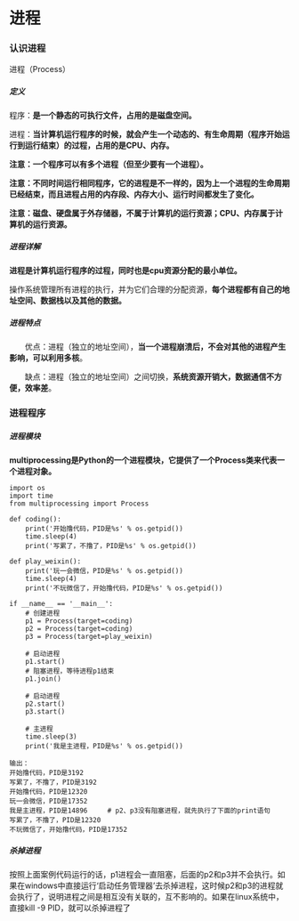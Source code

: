 # 进程

### 认识进程

进程（Process）

##### 定义

程序：**是一个静态的可执行文件，占用的是磁盘空间。**

进程：**当计算机运行程序的时候，就会产生一个动态的、有生命周期（程序开始运行到运行结束）的过程，占用的是CPU、内存。**

**注意：一个程序可以有多个进程（但至少要有一个进程）。**

**注意：不同时间运行相同程序，它的进程是不一样的，因为上一个进程的生命周期已经结束，而且进程占用的内存段、内存大小、运行时间都发生了变化。**

**注意：磁盘、硬盘属于外存储器，不属于计算机的运行资源；CPU、内存属于计算机的运行资源。**

##### 进程详解

**进程是计算机运行程序的过程，同时也是cpu资源分配的最小单位。**

操作系统管理所有进程的执行，并为它们合理的分配资源，**每个进程都有自己的地址空间、数据栈以及其他的数据。**

##### 进程特点

　　优点：进程（独立的地址空间），**当一个进程崩溃后，不会对其他的进程产生影响，可以利用多核**。

　　缺点：进程（独立的地址空间）之间切换，**系统资源开销大，数据通信不方便，效率差**。

### 进程程序

##### 进程模块

**multiprocessing是Python的一个进程模块，它提供了一个Process类来代表一个进程对象。**

```
import os
import time
from multiprocessing import Process

def coding():
    print('开始撸代码，PID是%s' % os.getpid())
    time.sleep(4)
    print('写累了，不撸了，PID是%s' % os.getpid())

def play_weixin():
    print('玩一会微信，PID是%s' % os.getpid())
    time.sleep(4)
    print('不玩微信了，开始撸代码，PID是%s' % os.getpid())

if __name__ == '__main__':
    # 创建进程
    p1 = Process(target=coding)
    p2 = Process(target=coding)
    p3 = Process(target=play_weixin)

    # 启动进程
    p1.start()
    # 阻塞进程，等待进程p1结束
    p1.join()

    # 启动进程
    p2.start()
    p3.start()

    # 主进程
    time.sleep(3)
    print('我是主进程，PID是%s' % os.getpid())

输出：
开始撸代码，PID是3192
写累了，不撸了，PID是3192
开始撸代码，PID是12320
玩一会微信，PID是17352
我是主进程，PID是14896		# p2、p3没有阻塞进程，就先执行了下面的print语句
写累了，不撸了，PID是12320
不玩微信了，开始撸代码，PID是17352
```

##### 杀掉进程

按照上面案例代码运行的话，p1进程会一直阻塞，后面的p2和p3并不会执行。如果在windows中直接运行‘启动任务管理器’去杀掉进程，这时候p2和p3的进程就会执行了，说明进程之间是相互没有关联的，互不影响的。如果在linux系统中，直接kill -9 PID，就可以杀掉进程了
